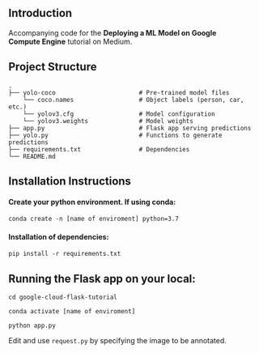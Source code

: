 ## Introduction

Accompanying code for the **Deploying a ML Model on Google Compute Engine** tutorial on Medium.

## Project Structure

    .
    ├── yolo-coco                       # Pre-trained model files
        └── coco.names                  # Object labels (person, car, etc.)
        └── yolov3.cfg                  # Model configuration
        └── yolov3.weights              # Model weights              
    ├── app.py                          # Flask app serving predictions
    ├── yolo.py                         # Functions to generate predictions
    ├── requirements.txt                # Dependencies
    └── README.md


## Installation Instructions

#### Create your python environment. If using conda:

`conda create -n [name of enviroment] python=3.7`

#### Installation of dependencies:

`pip install -r requirements.txt`


## Running the Flask app on your local:

`cd google-cloud-flask-tutorial`

`conda activate [name of enviroment]`

`python app.py`

Edit and use `request.py` by specifying the image to be annotated. 
